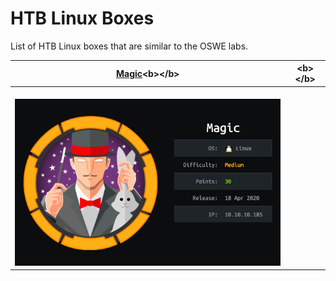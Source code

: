 # HTB Linux Boxes

List of HTB Linux boxes that are similar to the OSWE labs.

<table>
  <thead>
    <tr>
      <th style="text-align:center"> <a href="magic-writeup.md">Magic</a>&lt;b&gt;&lt;/b&gt;</th>
      <th
      style="text-align:center">&lt;b&gt;&lt;/b&gt;<a href="test"></a></th>
    </tr>
  </thead>
  <tbody>
    <tr>
      <td style="text-align:center">
        <br />&#x200B;
        <img src="/linux-boxes/magic/images/01.png"
        alt/>
      </td>
      <td style="text-align:center">
        <p></p>
        <p>
          <img src="#"
          alt/>
        </p>
      </td>
    </tr>
  </tbody>
</table>